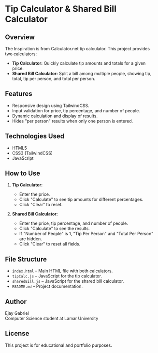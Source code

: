 # Tip Calculator & Shared Bill Calculator

## Overview

The Inspiration is from Calculator.net tip calculator.
This project provides two calculators:

- **Tip Calculator:** Quickly calculate tip amounts and totals for a given price.
- **Shared Bill Calculator:** Split a bill among multiple people, showing tip, total, tip per person, and total per person.

## Features

- Responsive design using TailwindCSS.
- Input validation for price, tip percentage, and number of people.
- Dynamic calculation and display of results.
- Hides "per person" results when only one person is entered.

## Technologies Used

- HTML5
- CSS3 (TailwindCSS)
- JavaScript

## How to Use

1. **Tip Calculator:**

   - Enter the price.
   - Click "Calculate" to see tip amounts for different percentages.
   - Click "Clear" to reset.

2. **Shared Bill Calculator:**
   - Enter the price, tip percentage, and number of people.
   - Click "Calculate" to see the results.
   - If "Number of People" is 1, "Tip Per Person" and "Total Per Person" are hidden.
   - Click "Clear" to reset all fields.

## File Structure

- `index.html` – Main HTML file with both calculators.
- `tipCalc.js` – JavaScript for the tip calculator.
- `sharedBill.js` – JavaScript for the shared bill calculator.
- `README.md` – Project documentation.

## Author

Ejay Gabriel  
Computer Science student at Lamar University

## License

This project is for educational and portfolio purposes.
